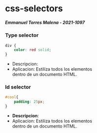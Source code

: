 # css-selectors
##### Emmanuel Torres Malena - 2021-1097


### Type selector

```css
div {
    color: red solid;
}
```
- Descripcion:
- Aplicacion: Estiliza todos los elementos <div> dentro de un documento HTML.

 ### Id selector

```css
#cool{
    padding: 25px;
}
```

- **Descripcion**:
- Aplicacion: Estiliza todos los elementos <div> dentro de un documento HTML.
